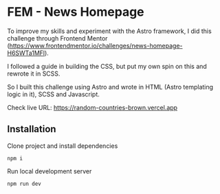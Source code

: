 # FEM - News Homepage

To improve my skills and experiment with the Astro framework, I did this challenge through Frontend Mentor (https://www.frontendmentor.io/challenges/news-homepage-H6SWTa1MFl).

I followed a guide in building the CSS, but put my own spin on this and rewrote it in SCSS.

So I built this challenge using Astro and wrote in HTML (Astro templating logic in it), SCSS and Javascript.

Check live URL: https://random-countries-brown.vercel.app

## Installation

Clone project and install dependencies

```
npm i
```

Run local development server

```
npm run dev
```
